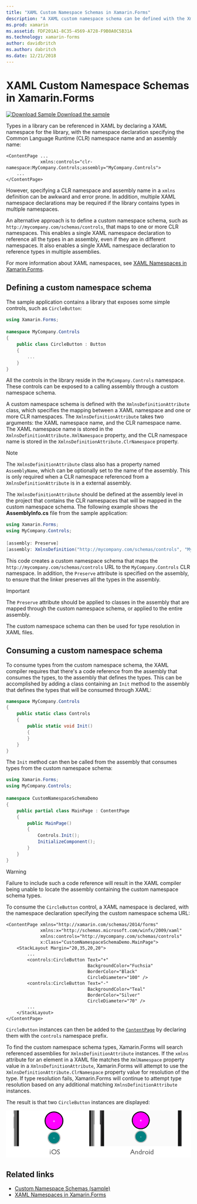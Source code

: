 ```yaml
---
title: "XAML Custom Namespace Schemas in Xamarin.Forms"
description: "A XAML custom namespace schema can be defined with the XmlnsDefinitionAttribute class, which specifies a mapping between a custom URL and one or more CLR namespaces. The custom namespace schema can then be used in XAML namespace declarations."
ms.prod: xamarin
ms.assetid: FDF201A1-8C35-4569-A728-F9B0A0C5B31A
ms.technology: xamarin-forms
author: davidbritch
ms.author: dabritch
ms.date: 12/21/2018
---
```


# XAML Custom Namespace Schemas in Xamarin.Forms

[![Download Sample](~/media/shared/download.png) Download the sample](https://developer.xamarin.com/samples/xamarin-forms/XAML/CustomNamespaceSchemas/)

Types in a library can be referenced in XAML by declaring a XAML namespace for the library, with the namespace declaration specifying the Common Language Runtime (CLR) namespace name and an assembly name:

```xaml
<ContentPage ...
             xmlns:controls="clr-namespace:MyCompany.Controls;assembly="MyCompany.Controls">
    ...
</ContentPage>
```

However, specifying a CLR namespace and assembly name in a `xmlns` definition can be awkward and error prone. In addition, multiple XAML namespace declarations may be required if the library contains types in multiple namespaces.

An alternative approach is to define a custom namespace schema, such as `http://mycompany.com/schemas/controls`, that maps to one or more CLR namespaces. This enables a single XAML namespace declaration to reference all the types in an assembly, even if they are in different namespaces. It also enables a single XAML namespace declaration to reference types in multiple assemblies.

For more information about XAML namespaces, see [XAML Namespaces in Xamarin.Forms](namespaces.md).

## Defining a custom namespace schema

The sample application contains a library that exposes some simple controls, such as `CircleButton`:

```csharp
using Xamarin.Forms;

namespace MyCompany.Controls
{
    public class CircleButton : Button
    {
        ...
    }
}
```

All the controls in the library reside in the `MyCompany.Controls` namespace. These controls can be exposed to a calling assembly through a custom namespace schema.

A custom namespace schema is defined with the `XmlnsDefinitionAttribute` class, which specifies the mapping between a XAML namespace and one or more CLR namespaces. The `XmlnsDefinitionAttribute` takes two arguments: the XAML namespace name, and the CLR namespace name. The XAML namespace name is stored in the `XmlnsDefinitionAttribute.XmlNamespace` property, and the CLR namespace name is stored in the `XmlnsDefinitionAttribute.ClrNamespace` property.

> [!NOTE]
> The `XmlnsDefinitionAttribute` class also has a property named `AssemblyName`, which can be optionally set to the name of the assembly. This is only required when a CLR namespace referenced from a `XmlnsDefinitionAttribute` is in a external assembly.

The `XmlnsDefinitionAttribute` should be defined at the assembly level in the project that contains the CLR namespaces that will be mapped in the custom namespace schema. The following example shows the **AssemblyInfo.cs** file from the sample application:

```csharp
using Xamarin.Forms;
using MyCompany.Controls;

[assembly: Preserve]
[assembly: XmlnsDefinition("http://mycompany.com/schemas/controls", "MyCompany.Controls")]
```

This code creates a custom namespace schema that maps the `http://mycompany.com/schemas/controls` URL to the `MyCompany.Controls` CLR namespace. In addition, the `Preserve` attribute is specified on the assembly, to ensure that the linker preserves all the types in the assembly.

> [!IMPORTANT]
> The `Preserve` attribute should be applied to classes in the assembly that are mapped through the custom namespace schema, or applied to the entire assembly.

The custom namespace schema can then be used for type resolution in XAML files.

## Consuming a custom namespace schema

To consume types from the custom namespace schema, the XAML compiler requires that there's a code reference from the assembly that consumes the types, to the assembly that defines the types. This can be accomplished by adding a class containing an `Init` method to the assembly that defines the types that will be consumed through XAML:

```csharp
namespace MyCompany.Controls
{
    public static class Controls
    {
        public static void Init()
        {
        }
    }
}
```

The `Init` method can then be called from the assembly that consumes types from the custom namespace schema:

```csharp
using Xamarin.Forms;
using MyCompany.Controls;

namespace CustomNamespaceSchemaDemo
{
    public partial class MainPage : ContentPage
    {
        public MainPage()
        {
            Controls.Init();
            InitializeComponent();
        }
    }
}
```

> [!WARNING]
> Failure to include such a code reference will result in the XAML compiler being unable to locate the assembly containing the custom namespace schema types.

To consume the `CircleButton` control, a XAML namespace is declared, with the namespace declaration specifying the custom namespace schema URL:

```xaml
<ContentPage xmlns="http://xamarin.com/schemas/2014/forms"
             xmlns:x="http://schemas.microsoft.com/winfx/2009/xaml"
             xmlns:controls="http://mycompany.com/schemas/controls"
             x:Class="CustomNamespaceSchemaDemo.MainPage">
    <StackLayout Margin="20,35,20,20">
        ...
        <controls:CircleButton Text="+"
                               BackgroundColor="Fuchsia"
                               BorderColor="Black"
                               CircleDiameter="100" />
        <controls:CircleButton Text="-"
                               BackgroundColor="Teal"
                               BorderColor="Silver"
                               CircleDiameter="70" />
        ...
    </StackLayout>
</ContentPage>
```

`CircleButton` instances can then be added to the [`ContentPage`](xref:Xamarin.Forms.ContentPage) by declaring them with the `controls` namespace prefix.

To find the custom namespace schema types, Xamarin.Forms will search referenced assemblies for `XmlnsDefinitionAttribute` instances. If the `xmlns` attribute for an element in a XAML file matches the `XmlNamespace` property value in a `XmlnsDefinitionAttribute`, Xamarin.Forms will attempt to use the `XmlnsDefinitionAttribute.ClrNamespace` property value for resolution of the type. If type resolution fails, Xamarin.Forms will continue to attempt type resolution based on any additional matching `XmlnsDefinitionAttribute` instances.

The result is that two `CircleButton` instances are displayed:

![Circle buttons](custom-namespace-schemas-images/circle-buttons.png "Circle buttons")

## Related links

- [Custom Namespace Schemas (sample)](https://developer.xamarin.com/samples/xamarin-forms/XAML/CustomNamespaceSchemas/)
- [XAML Namespaces in Xamarin.Forms](namespaces.md)
